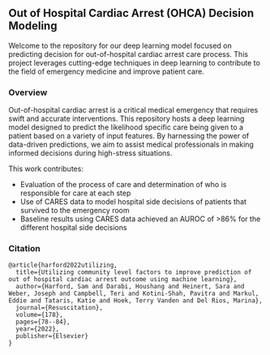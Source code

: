 
<!-- Improved compatibility of back to top link: See: https://github.com/othneildrew/Best-README-Template/pull/73 -->
<a name="readme-top"></a>
<!--
*** Thanks for checking out the Best-README-Template. If you have a suggestion
*** that would make this better, please fork the repo and create a pull request
*** or simply open an issue with the tag "enhancement".
*** Don't forget to give the project a star!
*** Thanks again! Now go create something AMAZING! :D
-->



<!-- PROJECT SHIELDS -->
<!--
*** I'm using markdown "reference style" links for readability.
*** Reference links are enclosed in brackets [ ] instead of parentheses ( ).
*** See the bottom of this document for the declaration of the reference variables
*** for contributors-url, forks-url, etc. This is an optional, concise syntax you may use.
*** https://www.markdownguide.org/basic-syntax/#reference-style-links
-->



<!-- PROJECT LOGO -->



<!-- Introduction -->
## Out of Hospital Cardiac Arrest (OHCA) Decision Modeling
Welcome to the repository for our deep learning model focused on predicting decision for out-of-hospital cardiac arrest care process. This project leverages cutting-edge techniques in deep learning to contribute to the field of emergency medicine and improve patient care.


### Overview
Out-of-hospital cardiac arrest is a critical medical emergency that requires swift and accurate interventions. This repository hosts a deep learning model designed to predict the likelihood specific care being given to a patient based on a variety of input features. By harnessing the power of data-driven predictions, we aim to assist medical professionals in making informed decisions during high-stress situations.

This work contributes:
* Evaluation of the process of care and determination of who is responsible for care at each step
* Use of CARES data to model hospital side decisions of patients that survived to the emergency room
* Baseline results using CARES data achieved an AUROC of >86% for the different hospital side decisions



<!-- 
## Model Training

This is an example of how you may give instructions on setting up your project locally.
To get a local copy up and running follow these simple example steps.

### Grid Search

This is an example of how to list things you need to use the software and how to install them.
* npm
  ```sh
  npm install npm@latest -g
  ```

### Evaluation
 -->

### Citation
```
@article{harford2022utilizing,
  title={Utilizing community level factors to improve prediction of out of hospital cardiac arrest outcome using machine learning},
  author={Harford, Sam and Darabi, Houshang and Heinert, Sara and Weber, Joseph and Campbell, Teri and Kotini-Shah, Pavitra and Markul, Eddie and Tataris, Katie and Hoek, Terry Vanden and Del Rios, Marina},
  journal={Resuscitation},
  volume={178},
  pages={78--84},
  year={2022},
  publisher={Elsevier}
}
```